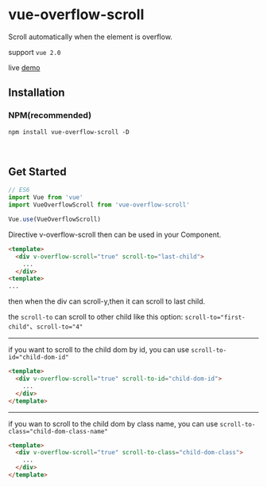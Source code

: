 # vue-overflow-scroll

Scroll automatically when the element is overflow.

support `vue 2.0`

live [demo](https://jsfiddle.net/JefferyLiang/jcg9e5rx/)

## Installation

### NPM(recommended)

`npm install vue-overflow-scroll -D`

<br>

## Get Started

```js
// ES6
import Vue from 'vue'
import VueOverflowScroll from 'vue-overflow-scroll'

Vue.use(VueOverflowScroll)
```

Directive v-overflow-scroll then can be used in your Component.

```html
<template>
  <div v-overflow-scroll="true" scroll-to="last-child">
    ...
  </div>
<template>
...
```

then when the div can scroll-y,then it can scroll to last child.

the `scroll-to` can scroll to other child like this option: `scroll-to="first-child"`、`scroll-to="4"`

---

if you want to scroll to the child dom by id, you can use `scroll-to-id="child-dom-id"`

```html
<template>
  <div v-overflow-scroll="true" scroll-to-id="child-dom-id">
    ...
  </div>
</template>
```

---

if you wan to scroll to the child dom by class name, you can use `scroll-to-class="child-dom-class-name"`

```html
<template>
  <div v-overflow-scroll="true" scroll-to-class="child-dom-class">
    ...
  </div>
</template>
```
